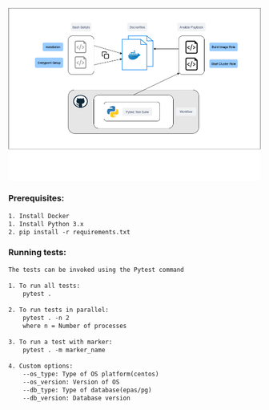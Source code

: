 ![Flow diagram](images/HA.png)

### Prerequisites:

    1. Install Docker
    1. Install Python 3.x
    2. pip install -r requirements.txt

### Running tests:
    
    The tests can be invoked using the Pytest command
    
    1. To run all tests:
        pytest .
        
    2. To run tests in parallel:
        pytest . -n 2
        where n = Number of processes
    
    3. To run a test with marker:
        pytest . -m marker_name
        
    4. Custom options:
        --os_type: Type of OS platform(centos)
        --os_version: Version of OS
        --db_type: Type of database(epas/pg)
        --db_version: Database version
